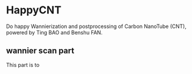 # HappyCNT

Do happy Wannierization and postprocessing of Carbon NanoTube (CNT), powered by Ting BAO and Benshu FAN.

## wannier scan part
This part is to 